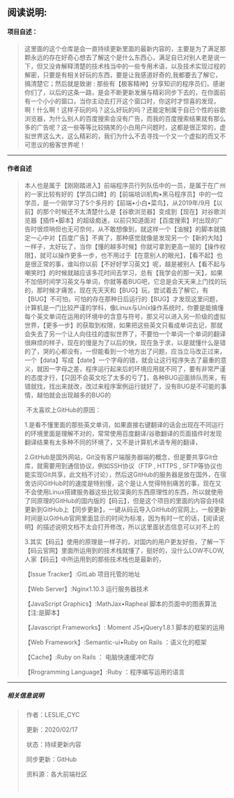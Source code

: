 ## 阅读说明:                                                                                               

####                                                                               **项目自述：**

>​        这里面的这个仓库是会一直持续更新里面的最新内容的，主要是为了满足那颗永远的存在好奇心想去了解这个是什么东西心，满足自已对别人老是说一下，但又没肯解释清楚的技术栈当中的一些专用术语，以及技术实现过程的解密，只要是有相关好玩的东西，要是让我感道好奇的,我都要去了解它，搞清楚它；然后就是致谢 : 那些有【极客精神】分享知识的程序员们，感谢你们了，以后的这条一路，是会不断更新发展与精彩同步下去的，在你面前有一个小小的窗口，当你主动去打开这个窗口时，你这时才惊喜的发现，啊！什么啊！这样子玩的吗？这么好玩的吗？还能定制属于自已个性的谷歌浏览器，为什么别人的百度搜索会没有广告，而我的百度搜索结果就有那么多的广告呢？这一些等等比较搞笑的小白用户问题时，这都是很正常的，虚拟世界这么大，这么精彩的，我们为什么不去寻找一个又一个虚拟的而又不可思议的极客世界呢！

----------------------------------------------------------------------------------------------------------------------------------------------------------

#### 作者自述

> ​        本人也是属于【刚刚踏进入】前端程序员行列队伍中的一员，是属于在广州的一家比较有好的【学员口碑】的【前端培训机构•黑马程序员】中的一位学员，是一个刚学习了5个多月的【前端•小白•菜鸟】，从2019年/9月【以前】的那个时候还不太清楚什么是【谷歌浏览器】变成到【现在】对谷歌浏览器【插件•脚本】的超级痴迷，以前只知道面对【百度搜索】时出现的广告时很烦呐但也无可奈何，从不敢想像到，就这样一个【油猴】的脚本就搞定一心中对【百度广告】不爽了，那种感觉就像是发现另一个【新的大陆】一样子，太好玩了，当你【懂的越多时候】你就可拿到更高一层的【操作权限】，就可以操作更多一步，也不用过于【在意别人的眼光】，【看不起】也是很正常的事，谁叫你以前【不好好学习英文】呢，越是被别人【看不起与嘲笑时】的时候就越应该多花时间去学习，总有【我学会的那一天】，如果不加倍时间学习英文与单词，你就等着BUG吧，它总是会天天来上门找的玩的，那时候才痛苦，现在先天天和【BUG】玩，尝试着去了解它，有【BUG】不可怕，可怕的存在那种日后运行的【BUG】才发现这里问题，计算机是一门比较严谨的学科，像Linux与Unix操作系统时，你要是能搞懂每个英文单词在运用的环境中的含意与符号，那又可以进入另一阶级的虚拟世界，【更多一步】的获取到权限，如果把这些英文只看成单词去记，那就会失去了另一个让人向往往的虚拟世界了，不要怕一个单词一个单词的翻译很麻烦的样子，现在的慢是为了以后的快，现在急于求，以是就懂什么是错的了，哭的心都没有，一但能看到一个地方出了问题，应当立马改正过来，一个【data】写成【date】一个字母的错，就会让这行程序失去了最重的意义，就因一字母之差，程序运行起来后的环境应用就不同了，要有非常严谨的态度才行，【只因不会英文吃了太多的亏了】，各种BUG迎面排队而来，有错就找，找出来就改，改过来程序案例运行就好了，没有BUG是不可能的事情，越怕就会出现越多的BUG的
>
> ​      不太喜欢上GitHub的原因：
>
> ​            1.是看不懂里面的那些英文单词，如果直接右键翻译的话会出现在不同运行的环境里面是理解不对的，常常使用百度翻译/谷歌翻译的页面插件时发现翻译结果有太多种不同的环境了，又不是计算机术语专用的翻译，
>
> ​            2.GitHub是国外网站，Git没有客户端服务器端的概念，但是要共享Git仓库，就需要用到通信协议，例如SSH协议（FTP , HTTPS , SFTP等协议也能实现Git共享，此文档不讨论），然后这GitHub的服务器是放在国外，在宿舍访问GitHub时的速度是特别慢，这个是让人觉得特别痛苦的事，现在又不会使用Linux搭建服务器这些比较深奥的东西原理性的东西，所以就使用了同原理的GitHub的国内版的【码云】，但是这个项目的里面的内容会持续更新到GitHub上【同步更新】，一键从码云导入GitHub的官网上，一般更新时间是以GitHub官网里面显示的时间为标准，因为有时一忙的话，【阅读说明】的描述说明文档不太会打开修改，所以这里面状态信息可以对不上的
>
> ​          3.其实【码云】使用的原理是一样子的，对国内的用户更友好些，了解一下【码云官网】里面所运用到的技术栈就懂了，挺好的，没什么LOW不LOW,人家【码云】中所运用到的那些技术栈也是最新的，
>
> 【lssue Tracker】:GitLab  项目托管的地址
>
> 【Web Server】:Nginx1.10.3  运行服务器技术
>
> 【JavaScript Graphics】:MathJax•Rapheal  脚本的页面中的图表算法【注:是脚本】
>
> 【Javascript Frameworks】: Moment JS•jQuery1.8.1 脚本的框架的运用
>
> 【Web Framework】:Semantic-ui•Ruby on Rails ：语义化的框架
>
> 【Cache】:Ruby on Rails ： 电脑快速缓冲贮存
>
> 【Rrogramming Language】:Ruby ：程序编写运用的语言

-----------------------------------------------------------------------------------------------------------------------------------------------------------

##### 相关信息说明

>​                                                                                                                                                作者：LESLIE_CYC
>
>​                                                                                                                                                更新：2020/02/17
>
>​                                                                                                                                                状态：持续更新内容
>
>​                                                                                                                                                 同步更新：GitHub
>
>​                                                                                                                                                 资料源：各大前端社区
>
>​                                                                                                                                                                                                                                                                                                     

